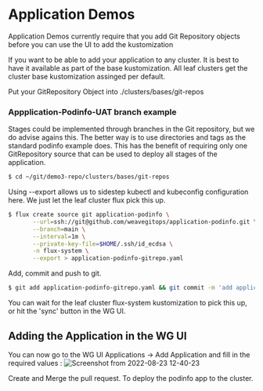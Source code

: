 # Application Demos

Application Demos currently require that you add Git Repository objects before you can use the UI to add the kustomization

If you want to be able to add your application to any cluster. It is best to have it available as part of the base kustomization. All leaf clusters get the cluster base kustomization assinged per default. 

Put your GitRepository Object into ./clusters/bases/git-repos

### Appplication-Podinfo-UAT branch example 

Stages could be implemented through branches in the Git repository, but we do advise agains this. The better way is to use directories and tags as the standard podinfo example does. This has the benefit of requiring only one GitRepository source that can be used to deploy all stages of the application.

```bash
$ cd ~/git/demo3-repo/clusters/bases/git-repos
```

Using --export allows us to sidestep kubectl and kubeconfig configuration here. We just let the leaf cluster flux pick this up.

```bash
$ flux create source git application-podinfo \
       --url=ssh://git@github.com/weavegitops/application-podinfo.git \
       --branch=main \
       --interval=1m \
       --private-key-file=$HOME/.ssh/id_ecdsa \
       -n flux-system \
       --export > application-podinfo-gitrepo.yaml
```

Add, commit and push to git.

```bash
$ git add application-podinfo-gitrepo.yaml && git commit -m 'add application-podinfo-gitrepo.yaml' && git push
```

You can wait for the leaf cluster flux-system kustomization to pick this up, or hit the 'sync' button in the WG UI.

## Adding the Application in the WG UI

You can now go to the WG UI Applications -> Add Application and fill in the required values : 
![Screenshot from 2022-08-23 12-40-23](https://user-images.githubusercontent.com/2788194/186138591-3f2ea82c-f4d6-4189-aa3d-489dbd3fca37.png)

Create and Merge the pull request. To deploy the podinfo app to the cluster.

